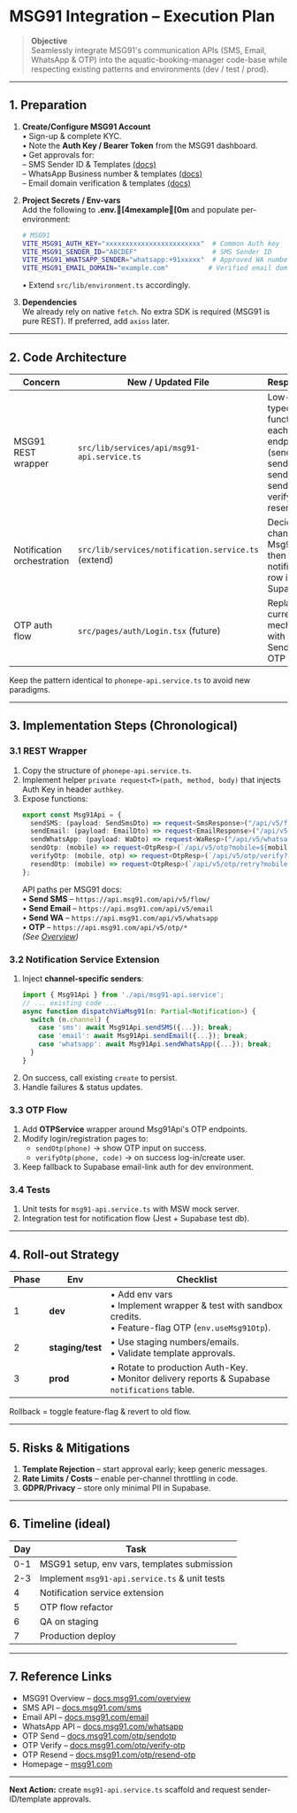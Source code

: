 # MSG91 Integration – Execution Plan

> **Objective**  
> Seamlessly integrate MSG91's communication APIs (SMS, Email, WhatsApp & OTP) into the aquatic-booking-manager code-base while respecting existing patterns and environments (dev / test / prod).

---

## 1. Preparation

1. **Create/Configure MSG91 Account**  
   • Sign-up & complete KYC.  
   • Note the **Auth Key / Bearer Token** from the MSG91 dashboard.  
   • Get approvals for:  
     – SMS Sender ID & Templates  [(docs)](https://docs.msg91.com/sms)  
     – WhatsApp Business number & templates  [(docs)](https://docs.msg91.com/whatsapp)  
     – Email domain verification & templates  [(docs)](https://docs.msg91.com/email)

2. **Project Secrets / Env-vars**  
   Add the following to **.env.[4mexample[0m** and populate per-environment:
   ```bash
   # MSG91
   VITE_MSG91_AUTH_KEY="xxxxxxxxxxxxxxxxxxxxxxxx"  # Common Auth key
   VITE_MSG91_SENDER_ID="ABCDEF"                   # SMS Sender ID
   VITE_MSG91_WHATSAPP_SENDER="whatsapp:+91xxxxx"  # Approved WA number
   VITE_MSG91_EMAIL_DOMAIN="example.com"          # Verified email domain
   ```
   • Extend `src/lib/environment.ts` accordingly.

3. **Dependencies**  
   We already rely on native `fetch`. No extra SDK is required (MSG91 is pure REST). If preferred, add `axios` later.

---

## 2. Code Architecture

| Concern | New / Updated File | Responsibility |
|---------|--------------------|----------------|
| MSG91 REST wrapper | `src/lib/services/api/msg91-api.service.ts` | Low-level typed functions for each MSG91 endpoint (sendSMS, sendEmail, sendWA, sendOtp, verifyOtp, resendOtp). |
| Notification orchestration | `src/lib/services/notification.service.ts` (extend) | Decide channel & call Msg91Api, then persist notification row in Supabase. |
| OTP auth flow | `src/pages/auth/Login.tsx` (future) | Replace current OTP mechanism with Msg91 Send-/Verify-OTP calls. |

Keep the pattern identical to `phonepe-api.service.ts` to avoid new paradigms.

---

## 3. Implementation Steps (Chronological)

### 3.1  REST Wrapper
1. Copy the structure of `phonepe-api.service.ts`.  
2. Implement helper `private request<T>(path, method, body)` that injects Auth Key in header `authkey`.
3. Expose functions:
   ```ts
   export const Msg91Api = {
     sendSMS: (payload: SendSmsDto) => request<SmsResponse>("/api/v5/flow/", "POST", payload),
     sendEmail: (payload: EmailDto) => request<EmailResponse>("/api/v5/email", "POST", payload),
     sendWhatsApp: (payload: WaDto) => request<WaResp>("/api/v5/whatsapp`, "POST", payload),
     sendOtp: (mobile) => request<OtpResp>(`/api/v5/otp?mobile=${mobile}&otp_length=4`, "GET"),
     verifyOtp: (mobile, otp) => request<OtpResp>(`/api/v5/otp/verify?mobile=${mobile}&otp=${otp}`, "GET"),
     resendOtp: (mobile) => request<OtpResp>(`/api/v5/otp/retry?mobile=${mobile}&retrytype=text`, "GET"),
   };
   ```
   API paths per MSG91 docs:  
   • **Send SMS** – `https://api.msg91.com/api/v5/flow/`  
   • **Send Email** – `https://api.msg91.com/api/v5/email`  
   • **Send WA** – `https://api.msg91.com/api/v5/whatsapp`  
   • **OTP** – `https://api.msg91.com/api/v5/otp/*`  
   *(See [Overview](https://docs.msg91.com/overview))*

### 3.2  Notification Service Extension
1. Inject **channel-specific senders**:
   ```ts
   import { Msg91Api } from './api/msg91-api.service';
   // ... existing code ...
   async function dispatchViaMsg91(n: Partial<Notification>) {
     switch (n.channel) {
       case 'sms': await Msg91Api.sendSMS({...}); break;
       case 'email': await Msg91Api.sendEmail({...}); break;
       case 'whatsapp': await Msg91Api.sendWhatsApp({...}); break;
     }
   }
   ```
2. On success, call existing `create` to persist.
3. Handle failures & status updates.

### 3.3  OTP Flow
1. Add **OTPService** wrapper around Msg91Api's OTP endpoints.  
2. Modify login/registration pages to:
   * `sendOtp(phone)` → show OTP input on success.
   * `verifyOtp(phone, code)` → on success log-in/create user.
3. Keep fallback to Supabase email-link auth for dev environment.

### 3.4  Tests
1. Unit tests for `msg91-api.service.ts` with MSW mock server.  
2. Integration test for notification flow (Jest + Supabase test db).

---

## 4. Roll-out Strategy

| Phase | Env | Checklist |
|-------|-----|-----------|
| 1 | **dev** | • Add env vars<br/>• Implement wrapper & test with sandbox credits.<br/>• Feature-flag OTP (`env.useMsg91Otp`). |
| 2 | **staging/test** | • Use staging numbers/emails.<br/>• Validate template approvals. |
| 3 | **prod** | • Rotate to production Auth-Key.<br/>• Monitor delivery reports & Supabase `notifications` table. |

Rollback = toggle feature-flag & revert to old flow.

---

## 5. Risks & Mitigations

1. **Template Rejection** – start approval early; keep generic messages.  
2. **Rate Limits / Costs** – enable per-channel throttling in code.  
3. **GDPR/Privacy** – store only minimal PII in Supabase.

---

## 6. Timeline (ideal)

| Day | Task |
|-----|------|
| 0-1 | MSG91 setup, env vars, templates submission |
| 2-3 | Implement `msg91-api.service.ts` & unit tests |
| 4 | Notification service extension |
| 5 | OTP flow refactor |
| 6 | QA on staging |
| 7 | Production deploy |

---

## 7. Reference Links

* MSG91 Overview – [docs.msg91.com/overview](https://docs.msg91.com/overview)  
* SMS API – [docs.msg91.com/sms](https://docs.msg91.com/sms)  
* Email API – [docs.msg91.com/email](https://docs.msg91.com/email)  
* WhatsApp API – [docs.msg91.com/whatsapp](https://docs.msg91.com/whatsapp)  
* OTP Send – [docs.msg91.com/otp/sendotp](https://docs.msg91.com/otp/sendotp)  
* OTP Verify – [docs.msg91.com/otp/verify-otp](https://docs.msg91.com/otp/verify-otp)  
* OTP Resend – [docs.msg91.com/otp/resend-otp](https://docs.msg91.com/otp/resend-otp)  
* Homepage – [msg91.com](https://msg91.com/)

---

**Next Action:** create `msg91-api.service.ts` scaffold and request sender-ID/template approvals. 